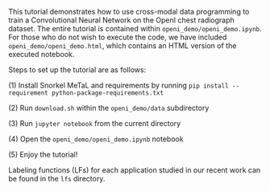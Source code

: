 This tutorial demonstrates how to use cross-modal data programming to train a Convolutional Neural Network on the OpenI chest radiograph dataset.  The entire tutorial is contained within `openi_demo/openi_demo.ipynb`.  For those who do not wish to execute the code, we have included `openi_demo/openi_demo.html`, which contains an HTML version of the executed notebook.

Steps to set up the tutorial are as follows:

(1) Install Snorkel MeTaL and requirements by running `pip install --requirement python-package-requirements.txt`

(2) Run `download.sh` within the `openi_demo/data` subdirectory

(3) Run `jupyter notebook` from the current directory

(4) Open the `openi_demo/openi_demo.ipynb` notebook

(5) Enjoy the tutorial!

Labeling functions (LFs) for each application studied in our recent work can be found in the `lfs` directory.
